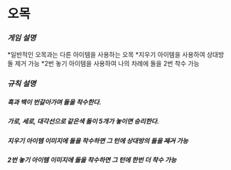 # **오목**
### *게임 설명*   
*일반적인 오목과는 다른 아이템을 사용하는 오목
*지우기 아이템을 사용하여 상대방 돌 제거 가능
*2번 놓기 아이템을 사용하여 나의 차례에 돌을 2번 착수 가능

### *규칙 설명*
##### 흑과 백이 번갈아가며 돌을 착수한다.
##### 가로, 세로, 대각선으로 같은색 돌이 5개가 놓이면 승리한다.
##### 지우기 아이템 이미지에 돌을 착수하면 그 턴에 상대방의 돌을 ~~제거~~ 가능
##### 2번 놓기 아이템 이미지에 돌을 착수하면 그 턴에 **한번 더** 착수 가능
